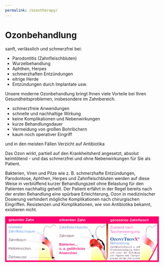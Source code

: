 ```yaml
---
permalink: /ozontherapy/
---
```


# Ozonbehandlung

sanft, verlässlich und schmerzfrei bei:

* Parodontitis (Zahnfleischbluten)
* Wurzelbehandlung
* Aphthen, Herpes
* schmerzhaften Entzündungen
* eitrige Herde
* Entzündungen durch Implantate usw.

Unsere moderne Ozonbehandlung bringt Ihnen viele Vorteile bei Ihren Gesundheitsproblemen, insbesondere im Zahnbereich. 

* schmerzfreie Anwendungen
* schnelle und nachhaltige Wirkung
* keine Komplikationen und Nebenwirkungen
* kurze Behandlungsdauer
* Vermeidung von großen Bohrlöchern
* kaum noch operativer Eingriff

und in den meisten Fällen Verzicht auf Antibiotika

Das Ozon wirkt, partiell auf den Krankheitsherd angesetzt, absolut keimtötend - und das schmerzfrei und ohne Nebenwirkungen für Sie als Patient. 

Bakterien, Viren und Pilze wie z. B. schmerzhafte Entzündungen, Parodontose, Aphthen, Herpes und Zahnfleischbluten werden auf diese Weise in verblüffend kurzer Behandlungszeit ohne Belastung für den Patienten nachhaltig geheilt. Der Patient erfährt in der Regel bereits nach der ersten Behandlung eine spürbare Erleichterung, Ozon in medizinischer Dosierung verhindert mögliche Komplikationen nach chirurgischen Eingriffen. Resistenzen und Komplikationen, wie von Antibiotika bekannt, existieren nicht.

![Ozonbehandlung](/assets/images/thumb/ozontherapy.jpg)
